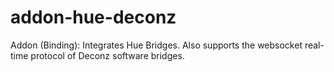 # addon-hue-deconz
Addon (Binding): Integrates Hue Bridges. Also supports the websocket real-time protocol of Deconz software bridges.
